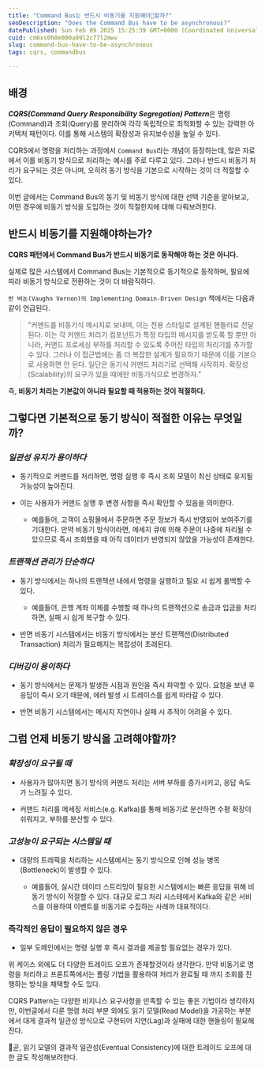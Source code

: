```yaml
---
title: "Command Bus는 반드시 비동기를 지원해야할까?"
seoDescription: "Does the Command Bus have to be asynchronous?"
datePublished: Sun Feb 09 2025 15:25:39 GMT+0000 (Coordinated Universal Time)
cuid: cm6xs0h0e000a09l2c77l2mwv
slug: command-bus-have-to-be-asynchronous
tags: cqrs, commandbus

---
```


## 배경

***CQRS(Command Query Responsibility Segregation) Pattern***은 명령(Command)과 조회(Query)를 분리하여 각각 독립적으로 최적화할 수 있는 강력한 아키텍처 패턴이다. 이를 통해 시스템의 확장성과 유지보수성을 높일 수 있다.

CQRS에서 명령을 처리하는 과정에서 `Command Bus`라는 개념이 등장하는데, 많은 자료에서 이를 비동기 방식으로 처리하는 예시를 주로 다루고 있다. 그러나 반드시 비동기 처리가 요구되는 것은 아니며, 오히려 동기 방식을 기본으로 시작하는 것이 더 적절할 수 있다.

이번 글에서는 Command Bus의 동기 및 비동기 방식에 대한 선택 기준을 알아보고, 어떤 경우에 비동기 방식을 도입하는 것이 적절한지에 대해 다뤄보려한다.

## 반드시 비동기를 지원해야하는가?

**CQRS 패턴에서 Command Bus가 반드시 비동기로 동작해야 하는 것은 아니다.**

실제로 많은 시스템에서 Command Bus는 기본적으로 동기적으로 동작하며, 필요에 따라 비동기 방식으로 전환하는 것이 더 바람직하다.

`반 버논(Vaughn Vernon)의 Implementing Domain-Driven Design` 책에서는 다음과 같이 언급된다.

> "커맨드를 비동기식 메시지로 보내며, 이는 전용 스타일로 설계된 핸들러로 전달된다. 이는 각 커맨드 처리기 컴포넌트가 특정 타입의 메시지를 받도록 할 뿐만 아니라, 커맨드 프로세싱 부하를 처리할 수 있도록 주어진 타입의 처리기를 추가할 수 있다. 그러나 이 접근법에는 좀 더 복잡한 설계가 필요하기 때문에 이를 기본으로 사용하면 안 된다. 일단은 동기식 커맨드 처리기로 선택해 시작하자. 확장성(Scalability)의 요구가 있을 때에만 비동기식으로 변경하자."

즉, **비동기 처리는 기본값이 아니라 필요할 때 적용하는 것이 적절하다.**

## 그렇다면 기본적으로 동기 방식이 적절한 이유는 무엇일까?

### ***일관성 유지가 용이하다***

* 동기적으로 커맨드를 처리하면, 명령 실행 후 즉시 조회 모델이 최신 상태로 유지될 가능성이 높아진다.
    
* 이는 사용자가 커맨드 실행 후 변경 사항을 즉시 확인할 수 있음을 의미한다.
    
    * 예를들어, 고객이 쇼핑몰에서 주문하면 주문 정보가 즉시 반영되어 보여주기를 기대한다. 만약 비동기 방식이라면, 메세지 큐에 의해 주문이 나중에 처리될 수 있으므로 즉시 조회했을 때 아직 데이터가 반영되지 않았을 가능성이 존재한다.
        

### ***트랜잭션 관리가 단순하다***

* 동기 방식에서는 하나의 트랜잭션 내에서 명령을 실행하고 필요 시 쉽게 롤백할 수 있다.
    
    * 예를들어, 은행 계좌 이체를 수행할 때 하나의 트랜잭션으로 송금과 입금을 처리하면, 실패 시 쉽게 복구할 수 있다.
        
* 반면 비동기 시스템에서는 비동기 방식에서는 분산 트랜잭션(Distributed Transaction) 처리가 필요해지는 복잡성이 초래된다.
    

### ***디버깅이 용이하다***

* 동기 방식에서는 문제가 발생한 시점과 원인을 즉시 파악할 수 있다. 요청을 보낸 후 응답이 즉시 오기 때문에, 에러 발생 시 트레이스를 쉽게 따라갈 수 있다.
    
* 반면 비동기 시스템에서는 메시지 지연이나 실패 시 추적이 어려울 수 있다.
    

## 그럼 언제 비동기 방식을 고려해야할까?

### ***확장성이 요구될 때***

* 사용자가 많아지면 동기 방식의 커맨드 처리는 서버 부하를 증가시키고, 응답 속도가 느려질 수 있다.
    
* 커맨드 처리를 메세징 서비스(e.g. Kafka)를 통해 비동기로 분산하면 수평 확장이 쉬워지고, 부하를 분산할 수 있다.
    

### ***고성능이 요구되는 시스템일 때***

* 대량의 트래픽을 처리하는 시스템에서는 동기 방식으로 인해 성능 병목(Bottleneck)이 발생할 수 있다.
    
    * 예를들어, 실시간 데이터 스트리밍이 필요한 시스템에서는 빠른 응답을 위해 비동기 방식이 적절할 수 있다. 대규모 로그 처리 시스테에서 Kafka와 같은 서비스를 이용하여 이벤트를 비동기로 수집하는 사례까 대표적이다.
        

### **즉각적인 응답이 필요하지 않은 경우**

* 일부 도메인에서는 명령 실행 후 즉시 결과를 제공할 필요없는 경우가 있다.
    

위 케이스 외에도 더 다양한 트레이드 오프가 존재할것이라 생각한다. 만약 비동기로 명령을 처리하고 프론트쪽에서는 폴링 기법을 활용하여 처리가 완료될 때 까지 조회를 진행하는 방식을 채택할 수도 있다.

CQRS Pattern는 다양한 비지니스 요구사항을 만족할 수 있는 좋은 기법이라 생각하지만, 이번글에서 다룬 명령 처리 부분 외에도 읽기 모델(Read Model)을 가공하는 부분에서 대게 결과적 일관성 방식으로 구현되어 지연(Lag)과 실패에 대한 핸들링이 필요해진다.

곧, 읽기 모델의 결과적 일관성(Eventual Consistency)에 대한 트레이드 오프에 대한 글도 작성해보려한다.